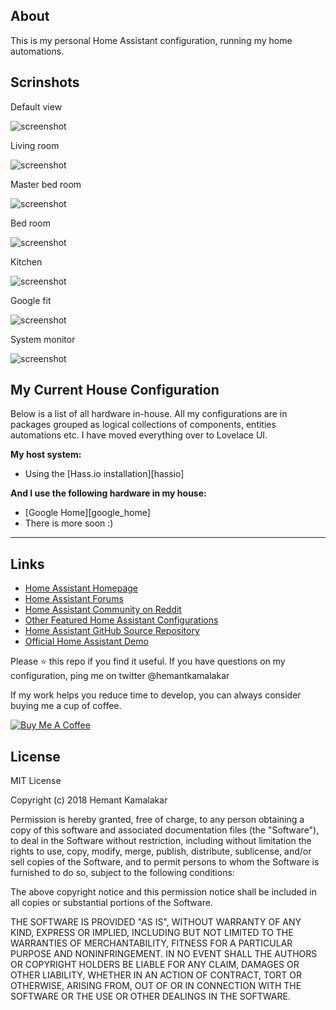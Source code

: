 ## About
This is my personal Home Assistant configuration, running my home automations.

## Scrinshots

Default view

<img src="https://github.com/hemantkamalakar/haconfigs/blob/master/home.png" alt="screenshot">

Living room

<img src="https://github.com/hemantkamalakar/haconfigs/blob/master/living-room.png" alt="screenshot">

Master bed room

<img src="https://github.com/hemantkamalakar/haconfigs/blob/master/masterbed.png" alt="screenshot">

Bed room

<img src="https://github.com/hemantkamalakar/haconfigs/blob/master/bedroom.png" alt="screenshot">

Kitchen

<img src="https://github.com/hemantkamalakar/haconfigs/blob/master/kitchen.png" alt="screenshot">

Google fit

<img src="https://github.com/hemantkamalakar/haconfigs/blob/master/google-fit.png" alt="screenshot">

System monitor

<img src="https://github.com/hemantkamalakar/haconfigs/blob/master/systemmonitor.png" alt="screenshot">

## My Current House Configuration

Below is a list of all hardware in-house. All my configurations are in packages grouped as logical collections of components, entities automations etc. I have moved everything over to Lovelace UI. 

**My host system:**

- Using the [Hass.io installation][hassio]

**And I use the following hardware in my house:**


- [Google Home][google_home]
- There is more soon :)

---

## Links

- [Home Assistant Homepage](<https://home-assistant.io/>)
- [Home Assistant Forums](<https://community.home-assistant.io/>)
- [Home Assistant Community on Reddit](https://www.reddit.com/r/homeassistant/)
- [Other Featured Home Assistant Configurations](<https://home-assistant.io/cookbook/>)
- [Home Assistant GitHub Source Repository](<https://github.com/home-assistant/home-assistant>)
- [Official Home Assistant Demo](<https://home-assistant.io/demo/>)

Please :star: this repo if you find it useful.
If you have questions on my configuration, ping me on twitter @hemantkamalakar

If my work helps you reduce time to develop, you can always consider buying me a cup of coffee.

<a href="https://www.buymeacoffee.com/UL6cGWgh8" target="_blank"><img src="https://bmc-cdn.nyc3.digitaloceanspaces.com/BMC-button-images/custom_images/orange_img.png" alt="Buy Me A Coffee" style="height: auto !important;width: auto !important;" ></a>



## License

MIT License

Copyright (c) 2018 Hemant Kamalakar

Permission is hereby granted, free of charge, to any person obtaining a copy
of this software and associated documentation files (the "Software"), to deal
in the Software without restriction, including without limitation the rights
to use, copy, modify, merge, publish, distribute, sublicense, and/or sell
copies of the Software, and to permit persons to whom the Software is
furnished to do so, subject to the following conditions:

The above copyright notice and this permission notice shall be included in all
copies or substantial portions of the Software.

THE SOFTWARE IS PROVIDED "AS IS", WITHOUT WARRANTY OF ANY KIND, EXPRESS OR
IMPLIED, INCLUDING BUT NOT LIMITED TO THE WARRANTIES OF MERCHANTABILITY,
FITNESS FOR A PARTICULAR PURPOSE AND NONINFRINGEMENT. IN NO EVENT SHALL THE
AUTHORS OR COPYRIGHT HOLDERS BE LIABLE FOR ANY CLAIM, DAMAGES OR OTHER
LIABILITY, WHETHER IN AN ACTION OF CONTRACT, TORT OR OTHERWISE, ARISING FROM,
OUT OF OR IN CONNECTION WITH THE SOFTWARE OR THE USE OR OTHER DEALINGS IN THE
SOFTWARE.
